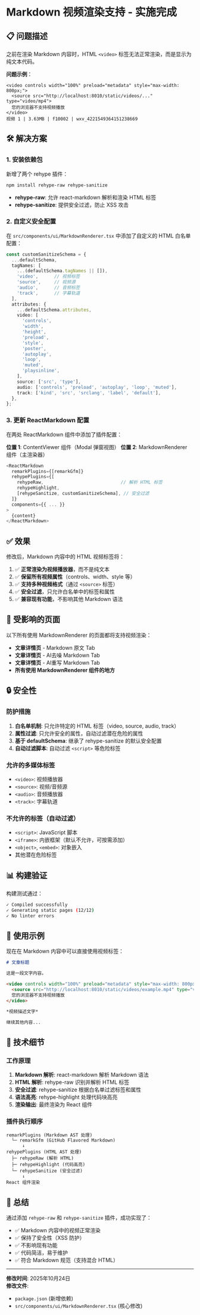 # Markdown 视频渲染支持 - 实施完成

## 📋 问题描述

之前在渲染 Markdown 内容时，HTML `<video>` 标签无法正常渲染，而是显示为纯文本代码。

**问题示例**：
```
<video controls width="100%" preload="metadata" style="max-width: 800px;">
  <source src="http://localhost:8010/static/videos/..." type="video/mp4">
  您的浏览器不支持视频播放
</video>
视频 1 | 3.63MB | f10002 | wxv_4221549364151238669
```

## 🛠️ 解决方案

### 1. 安装依赖包

新增了两个 rehype 插件：

```bash
npm install rehype-raw rehype-sanitize
```

- **rehype-raw**: 允许 react-markdown 解析和渲染 HTML 标签
- **rehype-sanitize**: 提供安全过滤，防止 XSS 攻击

### 2. 自定义安全配置

在 `src/components/ui/MarkdownRenderer.tsx` 中添加了自定义的 HTML 白名单配置：

```typescript
const customSanitizeSchema = {
  ...defaultSchema,
  tagNames: [
    ...(defaultSchema.tagNames || []),
    'video',      // 视频标签
    'source',     // 视频源
    'audio',      // 音频标签
    'track',      // 字幕轨道
  ],
  attributes: {
    ...defaultSchema.attributes,
    video: [
      'controls',
      'width',
      'height',
      'preload',
      'style',
      'poster',
      'autoplay',
      'loop',
      'muted',
      'playsinline',
    ],
    source: ['src', 'type'],
    audio: ['controls', 'preload', 'autoplay', 'loop', 'muted'],
    track: ['kind', 'src', 'srclang', 'label', 'default'],
  },
};
```

### 3. 更新 ReactMarkdown 配置

在两处 ReactMarkdown 组件中添加了插件配置：

**位置 1**: ContentViewer 组件（Modal 弹窗视图）
**位置 2**: MarkdownRenderer 组件（主渲染器）

```typescript
<ReactMarkdown
  remarkPlugins={[remarkGfm]}
  rehypePlugins={[
    rehypeRaw,                             // 解析 HTML 标签
    rehypeHighlight,
    [rehypeSanitize, customSanitizeSchema], // 安全过滤
  ]}
  components={{ ... }}
>
  {content}
</ReactMarkdown>
```

## ✅ 效果

修改后，Markdown 内容中的 HTML 视频标签将：

1. ✅ **正常渲染为视频播放器**，而不是纯文本
2. ✅ **保留所有视频属性**（controls、width、style 等）
3. ✅ **支持多种视频格式**（通过 `<source>` 标签）
4. ✅ **安全过滤**，只允许白名单中的标签和属性
5. ✅ **兼容现有功能**，不影响其他 Markdown 语法

## 🎯 受影响的页面

以下所有使用 MarkdownRenderer 的页面都将支持视频渲染：

- **文章详情页** - Markdown 原文 Tab
- **文章详情页** - AI去噪 Markdown Tab
- **文章详情页** - AI重写 Markdown Tab
- **所有使用 MarkdownRenderer 组件的地方**

## 🔒 安全性

### 防护措施

1. **白名单机制**: 只允许特定的 HTML 标签（video, source, audio, track）
2. **属性过滤**: 只允许安全的属性，自动过滤潜在危险的属性
3. **基于 defaultSchema**: 继承了 rehype-sanitize 的默认安全配置
4. **自动过滤脚本**: 自动过滤 `<script>` 等危险标签

### 允许的多媒体标签

- `<video>`: 视频播放器
- `<source>`: 视频/音频源
- `<audio>`: 音频播放器
- `<track>`: 字幕轨道

### 不允许的标签（自动过滤）

- `<script>`: JavaScript 脚本
- `<iframe>`: 内嵌框架（默认不允许，可按需添加）
- `<object>`, `<embed>`: 对象嵌入
- 其他潜在危险标签

## 📊 构建验证

构建测试通过：

```bash
✓ Compiled successfully
✓ Generating static pages (12/12)
✓ No linter errors
```

## 🔄 使用示例

现在在 Markdown 内容中可以直接使用视频标签：

```markdown
# 文章标题

这是一段文字内容。

<video controls width="100%" preload="metadata" style="max-width: 800px;">
  <source src="http://localhost:8010/static/videos/example.mp4" type="video/mp4">
  您的浏览器不支持视频播放
</video>

*视频描述文字*

继续其他内容...
```

## 📝 技术细节

### 工作原理

1. **Markdown 解析**: react-markdown 解析 Markdown 语法
2. **HTML 解析**: rehype-raw 识别并解析 HTML 标签
3. **安全过滤**: rehype-sanitize 根据白名单过滤标签和属性
4. **语法高亮**: rehype-highlight 处理代码块高亮
5. **渲染输出**: 最终渲染为 React 组件

### 插件执行顺序

```
remarkPlugins (Markdown AST 处理)
  └─ remarkGfm (GitHub Flavored Markdown)
      ↓
rehypePlugins (HTML AST 处理)
  ├─ rehypeRaw (解析 HTML)
  ├─ rehypeHighlight (代码高亮)
  └─ rehypeSanitize (安全过滤)
      ↓
React 组件渲染
```

## 🎉 总结

通过添加 `rehype-raw` 和 `rehype-sanitize` 插件，成功实现了：

- ✅ Markdown 内容中的视频正常渲染
- ✅ 保持了安全性（XSS 防护）
- ✅ 不影响现有功能
- ✅ 代码简洁，易于维护
- ✅ 符合 Markdown 规范（支持混合 HTML）

---

**修改时间**: 2025年10月24日  
**修改文件**: 
- `package.json` (新增依赖)
- `src/components/ui/MarkdownRenderer.tsx` (核心修改)


